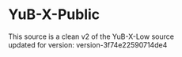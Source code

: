 # YuB-X-Public
This source is a clean v2 of the YuB-X-Low source  
updated for version: version-3f74e22590714de4
